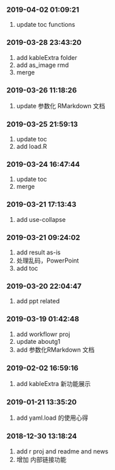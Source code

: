 ### 2019-04-02 01:09:21

1. update toc functions

### 2019-03-28 23:43:20

1. add kableExtra folder
1. add as_image rmd
1. merge

### 2019-03-26 11:18:26

1. update 参数化 RMarkdown 文档

### 2019-03-25 21:59:13

1. update toc
1. add load.R

### 2019-03-24 16:47:44

1. update toc
1. merge

### 2019-03-21 17:13:43

1. add use-collapse

### 2019-03-21 09:24:02

1. add result as-is
1. 处理乱码，PowerPoint
1. add toc

### 2019-03-20 22:04:47

1. add ppt related

### 2019-03-19 01:42:48

1. add workflowr proj
1. update aboutg1
1. add 参数化RMarkdown 文档

### 2019-02-02 16:59:16

1. add kableExtra 新功能展示

### 2019-01-21 13:35:20

1. add yaml.load 的使用心得

### 2018-12-30 13:18:24

1. add r proj and readme and news
1. 增加 内部链接功能